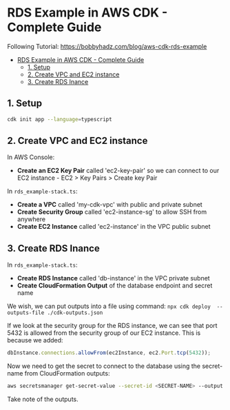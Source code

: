 # RDS Example in AWS CDK - Complete Guide

Following Tutorial: https://bobbyhadz.com/blog/aws-cdk-rds-example

- [RDS Example in AWS CDK - Complete Guide](#rds-example-in-aws-cdk---complete-guide)
  - [1. Setup](#1-setup)
  - [2. Create VPC and EC2 instance](#2-create-vpc-and-ec2-instance)
  - [3. Create RDS Inance](#3-create-rds-inance)

## 1. Setup

```bash
cdk init app --language=typescript
```

## 2. Create VPC and EC2 instance

In AWS Console:
* **Create an EC2 Key Pair** called 'ec2-key-pair' so we can connect to our EC2 instance - EC2 > Key Pairs > Create key Pair

In `rds_example-stack.ts`:
* **Create a VPC** called 'my-cdk-vpc' with public and private subnet
* **Create Security Group** called 'ec2-instance-sg' to allow SSH from anywhere
* **Create EC2 Instance** called 'ec2-instance' in the VPC public subnet

## 3. Create RDS Inance

In `rds_example-stack.ts`:
* **Create RDS Instance** called 'db-instance' in the VPC private subnet
* **Create CloudFormation Output** of the database endpoint and secret name

We wish, we can put outputs into a file using command: `npx cdk deploy  --outputs-file ./cdk-outputs.json`

If we look at the security group for the RDS instance,
we can see that port 5432 is allowed from the security group
of our EC2 instance. This is because we added:
```ts
dbInstance.connections.allowFrom(ec2Instance, ec2.Port.tcp(5432));
```

Now we need to get the secret to connect to the database using
the secret-name from CloudFormation outputs:
```bash
aws secretsmanager get-secret-value --secret-id <SECRET-NAME> --output yaml
```

Take note of the outputs.

